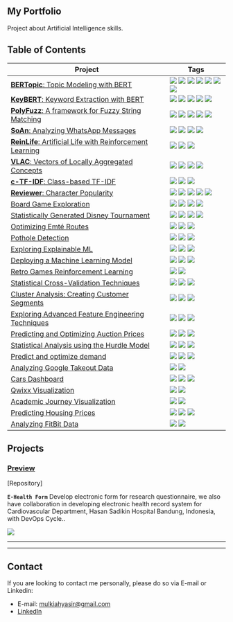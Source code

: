## My Portfolio 

Project about Artificial Intelligence skills. 


## Table of Contents  
<!--ts-->

| Project | Tags |
| --- | --- |
| [**BERTopic**: Topic Modeling with BERT](#bertopic) | <img src="https://img.shields.io/badge/-PyPi-blue"> <img src="https://img.shields.io/badge/-Embeddings-red"> <img src="https://img.shields.io/badge/-cTFIDF-red"> <img src="https://img.shields.io/badge/-UMAP-81D4FA"> <img src="https://img.shields.io/badge/-HDBSCAN-81D4FA"> <img src="https://img.shields.io/badge/-Python-blue"> <img src="https://img.shields.io/github/stars/MaartenGr/BERTopic?style=social">|
| [**KeyBERT**: Keyword Extraction with BERT](#keybert) | <img src="https://img.shields.io/badge/-PyPi-blue"> <img src="https://img.shields.io/badge/-Embeddings-red"> <img src="https://img.shields.io/badge/-MMR-81D4FA"> <img src="https://img.shields.io/badge/-Python-blue"> <img src="https://img.shields.io/github/stars/MaartenGr/KeyBERT?style=social">|
| [**PolyFuzz**: A framework for Fuzzy String Matching](#polyfuzz) | <img src="https://img.shields.io/badge/-PyPi-blue"> <img src="https://img.shields.io/badge/-Edit%20Distance-red"> <img src="https://img.shields.io/badge/-Word%20Embeddings-red"> <img src="https://img.shields.io/badge/-Python-blue"> <img src="https://img.shields.io/github/stars/MaartenGr/PolyFuzz?style=social">|
| [**SoAn**: Analyzing WhatsApp Messages](#whatsapp) | <img src="https://img.shields.io/badge/-NLP-red"> <img src="https://img.shields.io/badge/-Text%20Mining-red"> <img src="https://img.shields.io/badge/-Python-blue"> <img src="https://img.shields.io/github/stars/MaartenGr/soan?style=social"> |
| [**ReinLife**: Artificial Life with Reinforcement Learning](#reinlife) | <img src="https://img.shields.io/badge/-Reinforcement%20Learning-green"> <img src="https://img.shields.io/badge/-Deep%20Learning-yellow"> <img src="https://img.shields.io/badge/-Python-blue"> |
| [**VLAC**: Vectors of Locally Aggregated Concepts](#vlac) | <img src="https://img.shields.io/badge/-Published-black"> <img src="https://img.shields.io/badge/-Word%20Embeddings-red"> <img src="https://img.shields.io/badge/-kMeans-81D4FA"> <img src="https://img.shields.io/badge/-Python-blue">|
| [**c-TF-IDF**: Class-based TF-IDF](#ctfidf) | <img src="https://img.shields.io/badge/-NLP-red"> <img src="https://img.shields.io/badge/-Feature%20Extraction-red"> <img src="https://img.shields.io/badge/-Python-blue"> |
| [**Reviewer**: Character Popularity](#reviewer) | <img src="https://img.shields.io/badge/-BERT-red"> <img src="https://img.shields.io/badge/-NER-red"> <img src="https://img.shields.io/badge/-Sentiment-red"> <img src="https://img.shields.io/badge/-Scraper-red"> <img src="https://img.shields.io/badge/-Python-blue"> |
| [Board Game Exploration](#boardgame) | <img src="https://img.shields.io/badge/-Visualization-purple"> <img src="https://img.shields.io/badge/-Streamlit-purple"> <img src="https://img.shields.io/badge/-Heroku-90A4AE"> <img src="https://img.shields.io/badge/-Python-blue"> |
| [Statistically Generated Disney Tournament](#disney) | <img src="https://img.shields.io/badge/-Custom%20Statistic-grey"> <img src="https://img.shields.io/badge/-Scraping-red"> <img src="https://img.shields.io/badge/-Python-blue"> <img src="https://img.shields.io/badge/-R-blue"> |
| [Optimizing Emté Routes](#emte) | <img src="https://img.shields.io/badge/-ILP-90A4AE"> <img src="https://img.shields.io/badge/-Simmulated%20Annealing-90A4AE"> <img src="https://img.shields.io/badge/-Python-blue"> |
| [Pothole Detection](#pothole) | <img src="https://img.shields.io/badge/-Deep%20Learning-yellow"> <img src="https://img.shields.io/badge/-Keras-yellow"> <img src="https://img.shields.io/badge/-Python-blue"> |
| [Exploring Explainable ML](#explainable) | <img src="https://img.shields.io/badge/-SHAP-81D4FA"> <img src="https://img.shields.io/badge/-LIME-81D4FA"> <img src="https://img.shields.io/badge/-Python-blue"> |
| [Deploying a Machine Learning Model](#deploy) | <img src="https://img.shields.io/badge/-Docker-90A4AE"> <img src="https://img.shields.io/badge/-FastAPI-90A4AE"> <img src="https://img.shields.io/badge/-Python-blue"> |
| [Retro Games Reinforcement Learning](#reinforcementlearning) | <img src="https://img.shields.io/badge/-Reinforcement%20Learning-green"> <img src="https://img.shields.io/badge/-Python-blue"> |
| [Statistical Cross-Validation Techniques](#crossvalidation) | <img src="https://img.shields.io/badge/-Wilcoxon-grey"> <img src="https://img.shields.io/badge/-McNemar-grey"> <img src="https://img.shields.io/badge/-Python-blue"> |
| [Cluster Analysis: Creating Customer Segments](#clustering) | <img src="https://img.shields.io/badge/-DBSCAN-81D4FA"> <img src="https://img.shields.io/badge/-kMeans-81D4FA"> <img src="https://img.shields.io/badge/-Python-blue"> |
| [Exploring Advanced Feature Engineering Techniques](#featureengineering) | <img src="https://img.shields.io/badge/-SMOTE-90A4AE"> <img src="https://img.shields.io/badge/-DFS-90A4AE"> <img src="https://img.shields.io/badge/-Python-blue"> |
| [Predicting and Optimizing Auction Prices](#auction) | <img src="https://img.shields.io/badge/-LightGBM-81D4FA"> <img src="https://img.shields.io/badge/-Genetic%20Algorithms-90A4AE"> <img src="https://img.shields.io/badge/-Python-blue"> |
| [Statistical Analysis using the Hurdle Model](#hurdle) | <img src="https://img.shields.io/badge/-Hurdle-grey"> <img src="https://img.shields.io/badge/-ZINB%20Regression-grey"> <img src="https://img.shields.io/badge/-Python-blue"> |
| [Predict and optimize demand](#demand) | <img src="https://img.shields.io/badge/-XGBoost-81D4FA"> <img src="https://img.shields.io/badge/-Bayesian%20Optimization-90A4AE"> <img src="https://img.shields.io/badge/-Python-blue"> |
| [Analyzing Google Takeout Data](#takeout) | <img src="https://img.shields.io/badge/-Visualization-purple"> <img src="https://img.shields.io/badge/-Python-blue"> |
| [Cars Dashboard](#cars) | <img src="https://img.shields.io/badge/-Visualization-purple"> <img src="https://img.shields.io/badge/-Dash-purple">  <img src="https://img.shields.io/badge/-Python-blue"> |
| [Qwixx Visualization](#qwixx) | <img src="https://img.shields.io/badge/-Visualization-purple"> <img src="https://img.shields.io/badge/-Python-blue"> |
| [Academic Journey Visualization](#grades) | <img src="https://img.shields.io/badge/-Visualization-purple"> <img src="https://img.shields.io/badge/-Python-blue"> |
| [Predicting Housing Prices](#housing) | <img src="https://img.shields.io/badge/-XGBoost-81D4FA"> <img src="https://img.shields.io/badge/-Stacking-81D4FA"> <img src="https://img.shields.io/badge/-Python-blue"> |
| [Analyzing FitBit Data](#fitbit) | <img src="https://img.shields.io/badge/-XGBoost-81D4FA"> <img src="https://img.shields.io/badge/-Python-blue"> |

<!--te-->

## Projects

<a name="E-Health Form"/></a>
###  [Preview](https://nariyah.pcinu.de/-/preview/dNe71yjaMJKVTfbm4VGN1SsJeKTM0ke)
[Repository]

**`E-Health Form`** Develop electronic form for research questionnaire, we also have collaboration in developing electronic health record system for Cardiovascular Department, Hasan Sadikin Hospital Bandung, Indonesia, with DevOps Cycle..
  
<img src="https://www.google.com/url?sa=i&url=https%3A%2F%2Fgetodk.org%2F&psig=AOvVaw2dldRLSyNsqYoxz8WirzSx&ust=1638733372584000&source=images&cd=vfe&ved=0CAsQjRxqFwoTCMCa2dbzyvQCFQAAAAAdAAAAABAD"/>

---


---

## Contact
If you are looking to contact me personally, please do so via E-mail or Linkedin:
- E-mail: mulkiahyasir@gmail.com
- [LinkedIn](https://www.linkedin.com/in/mulkiah/)

